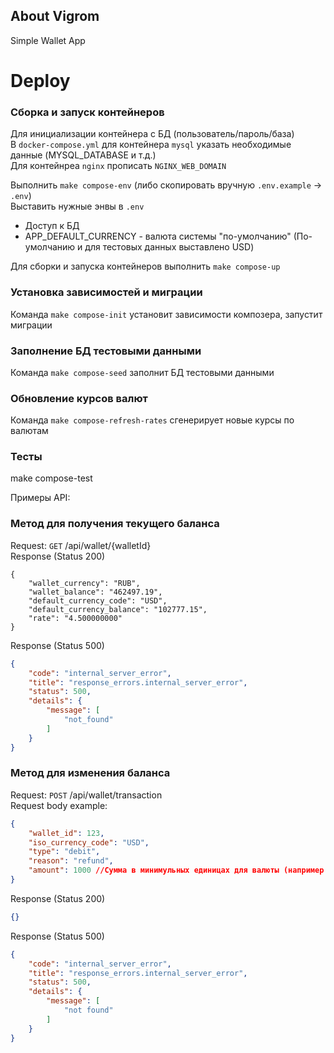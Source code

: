 ## About Vigrom

Simple Wallet App

# Deploy

### Сборка и запуск контейнеров
Для инициализации контейнера с БД (пользователь/пароль/база)  
В `docker-compose.yml` для контейнера `mysql` указать необходимые данные (MYSQL_DATABASE и т.д.)  
Для контейнреа `nginx` прописать `NGINX_WEB_DOMAIN`

Выполнить `make compose-env` (либо скопировать вручную `.env.example` -> `.env`)  
Выставить нужные энвы в `.env`  
* Доступ к БД
* APP_DEFAULT_CURRENCY - валюта системы "по-умолчанию" (По-умолчанию и для тестовых данных выставлено USD)

Для сборки и запуска контейнеров выполнить `make compose-up`

### Установка зависимостей и миграции
Команда `make compose-init` установит зависимости композера, запустит миграции

### Заполнение БД тестовыми данными
Команда `make compose-seed` заполнит БД тестовыми данными

### Обновление курсов валют
Команда `make compose-refresh-rates` сгенерирует новые курсы по валютам

### Тесты
make compose-test


Примеры API:

### Метод для получения текущего баланса 
Request: `GET` /api/wallet/{walletId}  
Response (Status 200)
```
{
    "wallet_currency": "RUB",
    "wallet_balance": "462497.19",
    "default_currency_code": "USD",
    "default_currency_balance": "102777.15",
    "rate": "4.500000000"
}
```
Response (Status 500)
```json
{
    "code": "internal_server_error",
    "title": "response_errors.internal_server_error",
    "status": 500,
    "details": {
        "message": [
            "not_found"
        ]
    }
}
```
### Метод для изменения баланса
Request: `POST` /api/wallet/transaction  
Request body example:
```json
{
    "wallet_id": 123,
    "iso_currency_code": "USD",
    "type": "debit",
    "reason": "refund",
    "amount": 1000 //Сумма в минимульных единицах для валюты (например копейки или центы)
}
```
Response (Status 200)
```json
{}
```
Response (Status 500)
```json
{
    "code": "internal_server_error",
    "title": "response_errors.internal_server_error",
    "status": 500,
    "details": {
        "message": [
            "not found"
        ]
    }
}
```
